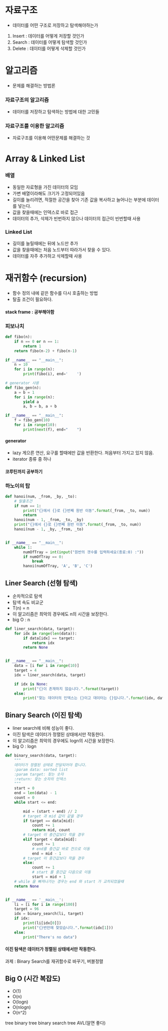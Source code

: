 
# 자료구조
- 데이터를 어떤 구조로 저장하고 탐색해야하는가

1. Insert : 데이터를 어떻게 저장할 것인가
2. Search : 데이터를 어떻게 탐색할 것인가
3. Delete : 데이터를 어떻게 삭제할 것인가

# 알고리즘
- 문제를 해결하는 방법론




### 자료구조의 알고리즘
- 데이터를 저장하고 탐색하는 방법에 대한 고민들

### 자료구조를 이용한 알고리즘
- 자료구조를 이용해 어떤문제를 해결하는 것


# Array & Linked List

### 배열
- 동일한 자료형을 가진 데이터의 모임
- 가변 배열이라해도 크기가 고정되어있음
- 길이를 늘리려면, 적절한 공간을 찾아 기존 값을 복사하고 늘어나는 부분에 데이터를 넣는다.
- 값을 찾을때에는 인덱스로 바로 접근
- 데이터의 추가, 삭제가 빈번하지 않으나 데이터의 접근이 빈번할때 사용

### Linked List
- 길이를 늘릴때에는 뒤에 노드만 추가
- 값을 찾을때에는 처음 노드부터 따라가서 찾을 수 있다.
- 데이터를 자주 추가하고 삭제할때 사용


# 재귀함수 (recursion)
- 함수 정의 내에 같은 함수를 다시 호출하는 방법
- 탈출 조건이 필요하다.

#### stack frame : 공부해야함

### 피보나치

```python
def fibo(n):
    if n == 0 or n == 1:
        return 1
    return fibo(n-2) + fibo(n-1)

if __name__ == "__main__":
    n = 10
    for i in range(n):
        print(fibo(i), end='    ')
```

```python
# generator 사용
def fibo_gen(n):
    a = b = 1
    for i in range(n):
        yield a
        a, b = b, a + b

if __name__ == "__main__":
    f = fibo_gen(10)
    for i in range(10):
        print(next(f), end="    ")
```    

#### generator
- lazy 게으른 연산, 요구를 할때에만 값을 반환한다. 처음부터 가지고 있지 않음.
- iterator 종류 중 하나

#### 코루틴까지 공부하기

### 하노이의 탑

```python
def hanoi(num, _from, _by, _to):
    # 탈출조건
    if num == 1:
        print("{}에서 {}로 {}번째 원반 이동".format(_from, _to, num))
        return
    hanoi(num - 1, _from, _to, _by)
    print("{}에서 {}로 {}번째 원반 이동".format(_from, _to, num))
    hanoi(num - 1, _by, _from, _to)


if __name__ == "__main__":
    while 1:
        numOfTray = int(input("원반의 갯수를 입력하세요(종료:0) :"))
        if numOfTray == 0:
            break
        hanoi(numOfTray, 'A', 'B', 'C')
```
    
    
## Liner Search (선형 탐색)
- 순차적으로 탐색
- 탐색 속도 비교군
- T(n) = n
- 이 알고리즘은 최악의 경우에도 n의 시간을 보장한다.
- big O : n

```python
def liner_search(data, target):
    for idx in range(len(data)):
        if data[idx] == target:
            return idx
        return None


if __name__ == "__main__":
    data = [i for i in range(10)]
    target = 4
    idx = liner_search(data, target)

    if idx is None:
        print("{}이 존재하지 않습니다.".format(target))
    else:
        print("찾는 데이터의 인덱스는 {}이고 데이터는 {}입니다.".format(idx, data[idx]))
```

## Binary Search (이진 탐색)
- liner search에 비해 성능이 좋다.
- 이진 탐색은 데이터가 정렬된 상태에서만 작동한다.
- 이 알고리즘은 최악의 경우에도 logn의 시간을 보장한다.
- big O : logn


```python
def binary_search(data, target):
    """
    데이터가 정렬된 상태로 전달되어야 합니다.
    :param data: sorted list
    :param target: 찾는 숫자
    :return: 찾는 숫자의 인덱스
    """
    start = 0
    end = len(data) - 1
    count = 0
    while start <= end:

        mid = (start + end) // 2
        # target 과 mid 값이 같을 경우
        if target == data[mid]:
            count += 1
            return mid, count
        # target 이 중간값보다 작을 경우
        elif target < data[mid]:
            count += 1
            # end를 중간값 바로 전으로 이동
            end = mid - 1
        # target 이 중간값보다 작을 경우
        else:
            count += 1
            # start 를 중간값 다음으로 이동
            start = mid + 1
    # while 을 빠져나가는 경우는 end 와 start 가 교차되었을때
    return None


if __name__ == '__main__':
    li = [i for i in range(100)]
    target = 96
    idx = binary_search(li, target)
    if idx:
        print(li[idx[0]])
        print("{}번만에 찾았습니다.".format(idx[1]))
    else:
        print("There's no data")
```

#### 이진 탐색은 데이터가 정렬된 상태에서만 작동한다.



과제 : Binary Search를 재귀함수로 바꾸기, 버블정렬 


## Big O (시간 복잡도)

- O(1)
- O(n)
- O(logn)
- O(nlogn)
- O(n^2)


tree
binary tree
binary search tree
AVL(알면 좋다)





